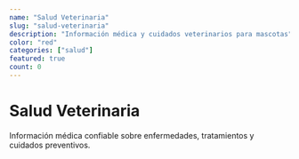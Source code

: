 ```yaml
---
name: "Salud Veterinaria"
slug: "salud-veterinaria"
description: "Información médica y cuidados veterinarios para mascotas"
color: "red"
categories: ["salud"]
featured: true
count: 0
---
```


# Salud Veterinaria

Información médica confiable sobre enfermedades, tratamientos y cuidados preventivos.
